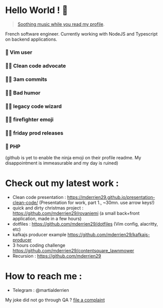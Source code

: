 # Hello World ! 👋

> [Soothing music while you read my profile](https://www.youtube.com/watch?v=dsmsAeHWhO4).

French software engineer. Currently working with NodeJS and Typescript on backend applications. 

### 👴 Vim user
### 👨‍⚖️ Clean code advocate
### 🧟‍♂️ 3am commits
### 👨‍🍳 Bad humor
### 🧙‍♂️ legacy code wizard
### 👨‍🚒 firefighter emoji
### 👨‍🏭 friday prod releases
### 💩 PHP

(github is yet to enable the ninja emoji on their profile readme. My disappointment is immeasurable and my day is ruined)

# Check out my latest work : 

- Clean code presentation : https://mderrien29.github.io/presentation-clean-code/ (Presentation for work, part 1., ~30mn. use arrow keys!)
- quick and dirty christmas project : https://github.com/mderrien29/rovaniemi (a small back+front application, made in a few hours)
- dotfiles : https://github.com/mderrien29/dotfiles (Vim config, alacritty, etc)
- kafkajs producer example https://github.com/mderrien29/kafkajs-producer
- 3 hours coding challenge https://github.com/mderrien29/contentsquare_lawnmower
- Recursion : https://github.com/mderrien29

# How to reach me : 

- Telegram : @martialderrien

My joke did not go through QA ? [file a complaint](https://www.youtube.com/watch?v=dQw4w9WgXcQ)
